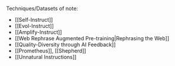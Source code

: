 

Techniques/Datasets of note:
- [[Self-Instruct]]
- [[Evol-Instruct]]
- [[Amplify-Instruct]]
- [[Web Rephrase Augmented Pre-training|Rephrasing the Web]]
- [[Quality-Diversity through AI Feedback]]
- [[Prometheus]], [[Shepherd]]
- [[Unnatural Instructions]]


